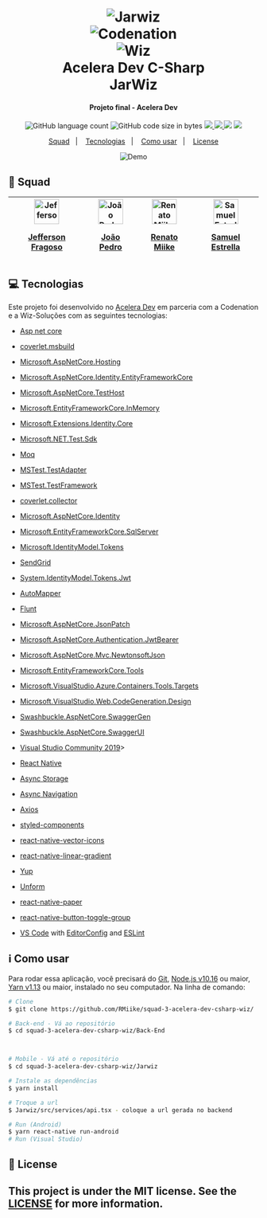<h1 align="center" >
    <img alt="Jarwiz" src="https://res.cloudinary.com/dlnkrfnq4/image/upload/v1596133726/codenation/Sem_t%C3%ADtulo_dwemeh.png" />     <br>
 <img alt="Codenation" src="https://res.cloudinary.com/dlnkrfnq4/image/upload/v1596134185/codenation/9bd98ba_g5vklx.png" /><br>
 <img alt="Wiz" src="https://res.cloudinary.com/dlnkrfnq4/image/upload/v1596130189/codenation/logo_wiz_2x-3_erh4hh.png" />
    <br>
    Acelera Dev C-Sharp
    <br>
    JarWiz
</h1>

<h4 align="center">
  Projeto final - Acelera Dev
</h4>

<p align="center">
 
 <img alt="GitHub language count" src="https://img.shields.io/github/languages/count/RMiike/squad-3-acelera-dev-csharp-wiz">
 
 <img alt="GitHub code size in bytes" src="https://img.shields.io/github/languages/code-size/RMiike/squad-3-acelera-dev-csharp-wiz">
 
 <a href="https://www.codacy.com/manual/RMiike/squad-3-acelera-dev-csharp-wiz?utm_source=github.com&amp;utm_medium=referral&amp;utm_content=RMiike/squad-3-acelera-dev-csharp-wiz&amp;utm_campaign=Badge_Grade">
 <img src="https://app.codacy.com/project/badge/Grade/f178c2dc4dfa41eea60ab6a35ddb01f9"/>
 <a/>
 
<a href="https://codecov.io/gh/RMiike/squad-3-acelera-dev-csharp-wiz">
  <img src="https://codecov.io/gh/RMiike/squad-3-acelera-dev-csharp-wiz/branch/master/graph/badge.svg" />
</a>

<img src="https://travis-ci.com/RMiike/squad-3-acelera-dev-csharp-wiz.svg?branch=master" />

<img src="https://img.shields.io/github/license/RMiike/squad-3-acelera-dev-csharp-wiz" />

</p>



<p align="center">
  <a href="#purple_heart-Squad">Squad</a>&nbsp;&nbsp;&nbsp;|&nbsp;&nbsp;&nbsp;
  <a href="#computer-tecnologias">Tecnologias</a>&nbsp;&nbsp;&nbsp;|&nbsp;&nbsp;&nbsp;
  <a href="#information_source-como-usar">Como usar</a>&nbsp;&nbsp;&nbsp;|&nbsp;&nbsp;&nbsp;
  <a href="#memo-license">License</a>
</p>

<p align="center">
  <img alt="Demo" src="https://drive.google.com/file/d/1duv5X4ntbxi2NijooCJSEKIFVYP0w8Qu/view?usp=sharing">
</p>


## :purple_heart: Squad

| <a href="https://github.com/jeffersonfragoso" target="_blank"><img title="Jefferson Fragoso" src="https://avatars3.githubusercontent.com/u/29529082?s=460&u=4e6f8839dda7ea93e3c7438a1158898f2f33e23d&v=4" alt="Jefferson Fragoso"  width="50" height="50" > <p style="align-self: center">Jefferson Fragoso</p></a> | <a href="https://github.com/jpmartins201" target="_blank"><img title="João Pedro" src="https://avatars2.githubusercontent.com/u/30712408?s=460&u=0539583a7ec0d12ed080c4ab9b897e39532f88f5&v=4" alt="João Pedro" width="50" height="50"> <p style="align-self: center">João Pedro</p> | <a href="https://github.com/RMiike" target="_blank"><img title="Renato Miike" src="https://avatars1.githubusercontent.com/u/56553271?s=460&u=54114c7538f8b18a971fac2473f10491da54e9fd&v=4" loading="lazy" alt="Renato Miike" width="50" height="50"> <p style="align-self: center">Renato Miike</p></a> | <a href="https://github.com/samuelmachado1" target="_blank"><img title="Samuel Estrella" src="https://avatars3.githubusercontent.com/u/29052892?s=460&u=10a85013f4c66e221f91a669ebd4fc612c4a679b&v=4" alt="Samuel Estrella" width="50" height="50"> <p style="align-self: center">Samuel Estrella</p></a>
| ----- | ----- | ---- | -----



## :computer: Tecnologias

Este projeto foi desenvolvido no [Acelera Dev](https://www.codenation.dev/) em parceria com a Codenation e a Wiz-Soluções com as seguintes tecnologias:

-  [Asp net core](https://dotnet.microsoft.com/learn/aspnet/what-is-aspnet-core)
-  [coverlet.msbuild](https://www.nuget.org/packages/coverlet.msbuild)
-  [Microsoft.AspNetCore.Hosting](https://www.nuget.org/packages/Microsoft.AspNetCore.Hosting/)
-  [Microsoft.AspNetCore.Identity.EntityFrameworkCore](https://www.nuget.org/packages/Microsoft.AspNetCore.Identity.EntityFrameworkCore)
-  [Microsoft.AspNetCore.TestHost](https://www.nuget.org/packages/Microsoft.AspNetCore.TestHost/)
-  [Microsoft.EntityFrameworkCore.InMemory](https://www.nuget.org/packages/Microsoft.EntityFrameworkCore.InMemory/)
-  [Microsoft.Extensions.Identity.Core](https://www.nuget.org/packages/Microsoft.Extensions.Identity.Core/)
-  [Microsoft.NET.Test.Sdk](https://www.nuget.org/packages/Microsoft.NET.Test.SDK)
-  [Moq](https://www.nuget.org/packages/Moq/)
-  [MSTest.TestAdapter](https://www.nuget.org/packages/MSTest.TestAdapter/)
-  [MSTest.TestFramework](https://www.nuget.org/packages/MSTest.TestFramework/)
-  [coverlet.collector](https://www.nuget.org/packages/coverlet.collector/)
-  [Microsoft.AspNetCore.Identity](https://www.nuget.org/packages/Microsoft.AspNetCore.Identity/)
-  [Microsoft.EntityFrameworkCore.SqlServer](https://www.nuget.org/packages/Microsoft.EntityFrameworkCore.SqlServer/)
-  [Microsoft.IdentityModel.Tokens](https://www.nuget.org/packages/Microsoft.IdentityModel.Tokens/)
-  [SendGrid](https://www.nuget.org/packages/Sendgrid/)
-  [System.IdentityModel.Tokens.Jwt](https://www.nuget.org/packages/System.IdentityModel.Tokens.Jwt/)
-  [AutoMapper](https://www.nuget.org/packages/automapper/)
-  [Flunt](https://github.com/andrebaltieri/flunt)
-  [Microsoft.AspNetCore.JsonPatch](https://docs.microsoft.com/pt-br/aspnet/core/web-api/jsonpatch?view=aspnetcore-3.1)
-  [Microsoft.AspNetCore.Authentication.JwtBearer](https://www.nuget.org/packages/Microsoft.AspNetCore.Authentication.JwtBearer)
-  [Microsoft.AspNetCore.Mvc.NewtonsoftJson](https://www.nuget.org/packages/Microsoft.AspNetCore.Mvc.NewtonsoftJson/)
-  [Microsoft.EntityFrameworkCore.Tools](https://www.nuget.org/packages/Microsoft.EntityFrameworkCore.Tools/)
-  [Microsoft.VisualStudio.Azure.Containers.Tools.Targets](https://www.nuget.org/packages/Microsoft.VisualStudio.Azure.Containers.Tools.Targets/)
-  [Microsoft.VisualStudio.Web.CodeGeneration.Design](https://www.nuget.org/packages/Microsoft.VisualStudio.Web.CodeGeneration.Design/)
-  [Swashbuckle.AspNetCore.SwaggerGen](https://www.nuget.org/packages/Swashbuckle.AspNetCore.SwaggerGen/)
-  [Swashbuckle.AspNetCore.SwaggerUI](https://www.nuget.org/packages/Swashbuckle.AspNetCore.SwaggerUI/)
-  [Visual Studio Community 2019][vsc]>

-  [React Native](https://reactnative.dev/)
-  [Async Storage](https://github.com/react-native-community/async-storage#readme)
-  [Async Navigation](https://reactnavigation.org/docs/getting-started/)
-  [Axios](https://github.com/axios/axios)
-  [styled-components](https://www.styled-components.com/)
-  [react-native-vector-icons](https://github.com/oblador/react-native-vector-icons)
-  [react-native-linear-gradient](https://github.com/react-native-community/react-native-linear-gradient)
-  [Yup](https://github.com/jquense/yup)
-  [Unform](https://unform.dev/guides/basic-form)
-  [react-native-paper](https://callstack.github.io/react-native-paper/)
-  [react-native-button-toggle-group](https://github.com/oceanbit-dev/react-native-button-toggle-group)
-  [VS Code][vc] with [EditorConfig][vceditconfig] and [ESLint][vceslint]


## :information_source: Como usar

Para rodar essa aplicação, você precisará do [Git](https://git-scm.com), [Node.js v10.16][nodejs] ou maior, [Yarn v1.13][yarn] ou maior,  instalado no seu computador. 
Na linha de comando:

```bash
# Clone
$ git clone https://github.com/RMiike/squad-3-acelera-dev-csharp-wiz/

# Back-end - Vá ao repositório
$ cd squad-3-acelera-dev-csharp-wiz/Back-End



# Mobile - Vá até o repositório
$ cd squad-3-acelera-dev-csharp-wiz/Jarwiz

# Instale as dependências
$ yarn install

# Troque a url
$ Jarwiz/src/services/api.tsx - coloque a url gerada no backend

# Run (Android)
$ yarn react-native run-android
# Run (Visual Studio)


```

## :memo: License
This project is under the MIT license. See the [LICENSE](https://github.com/RMiike/squad-3-acelera-dev-csharp-wiz/blob/master/LICENSE) for more information.
---

[nodejs]: https://nodejs.org/
[yarn]: https://yarnpkg.com/
[vc]: https://code.visualstudio.com
[vsc]: https://visualstudio.microsoft.com/pt-br/vs/community
[vceditconfig]: https://marketplace.visualstudio.com/items?itemName=EditorConfig.EditorConfig
[vceslint]: https://marketplace.visualstudio.com/items?itemName=dbaeumer.vscode-eslint
